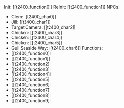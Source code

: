 Init: [[t2400_function0]]
ReInit: [[t2400_function1]]
NPCs:
- Clem: [[t2400_char0]]
- Jill: [[t2400_char1]]
- Target Camera: [[t2400_char2]]
- Chicken: [[t2400_char3]]
- Chicken: [[t2400_char4]]
- Chicken: [[t2400_char5]]
- Gull Seaside Way: [[t2400_char6]]
Functions:
- [[t2400_function0]]
- [[t2400_function1]]
- [[t2400_function2]]
- [[t2400_function3]]
- [[t2400_function4]]
- [[t2400_function5]]
- [[t2400_function6]]
- [[t2400_function7]]
- [[t2400_function8]]
- [[t2400_function9]]
